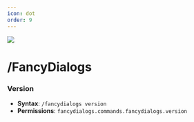 ```yaml
---
icon: dot
order: 9
---
```


![](../../static/commands.png)

# /FancyDialogs

### Version

- **Syntax**:  `/fancydialogs version`
- **Permissions**: `fancydialogs.commands.fancydialogs.version`

